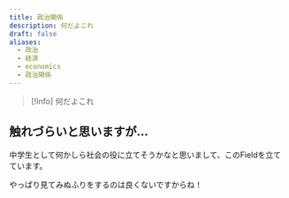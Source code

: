 ```yaml
---
title: 政治関係
description: 何だよこれ
draft: false
aliases:
  - 政治
  - 経済
  - economics
  - 政治関係
---
```

>[!Info]
>何だよこれ

## 触れづらいと思いますが...
中学生として何かしら社会の役に立てそうかなと思いまして、このFieldを立てています。

やっぱり見てみぬふりをするのは良くないですからね！
